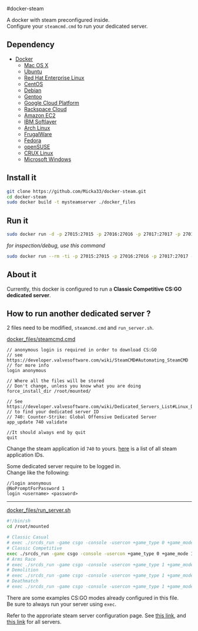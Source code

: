 #docker-steam

A docker with steam preconfigured inside.  
Configure your `steamcmd.cmd` to run your dedicated server.  

## Dependency

- [Docker](https://www.docker.com/)  
  - [Mac OS X](https://docs.docker.com/installation/mac/)  
  - [Ubuntu](https://docs.docker.com/installation/ubuntulinux/)  
  - [Red Hat Enterprise Linux](https://docs.docker.com/installation/rhel/)
  - [CentOS](https://docs.docker.com/installation/centos/)
  - [Debian](https://docs.docker.com/installation/debian/)
  - [Gentoo](https://docs.docker.com/installation/gentoolinux/)
  - [Google Cloud Platform](https://docs.docker.com/installation/google/)
  - [Rackspace Cloud](https://docs.docker.com/installation/rackspace/)
  - [Amazon EC2](https://docs.docker.com/installation/amazon/)
  - [IBM Softlayer](https://docs.docker.com/installation/softlayer/)
  - [Arch Linux](https://docs.docker.com/installation/archlinux/)
  - [FrugalWare](https://docs.docker.com/installation/frugalware/)
  - [Fedora](https://docs.docker.com/installation/fedora/)
  - [openSUSE](https://docs.docker.com/installation/openSUSE/)
  - [CRUX Linux](https://docs.docker.com/installation/cruxlinux/)
  - [Microsoft Windows](https://docs.docker.com/installation/windows/)


## Install it

```bash
git clone https://github.com/Micka33/docker-steam.git
cd docker-steam
sudo docker build -t mysteamserver ./docker_files
```

## Run it

```bash
sudo docker run -d -p 27015:27015 -p 27016:27016 -p 27017:27017 -p 27018:27018 -p 27019:27019 -p 27020:27020 -p 27021:27021 -p 27022:27022 -p 27023:27023 -p 27024:27024 -p 27025:27025 -p 27026:27026 -p 27027:27027 -p 27028:27028 -p 27029:27029 -p 27030:27030 -p 27031:27031 -p 27032:27032 -p 27033:27033 -p 27034:27034 -p 27035:27035 -p 27036:27036 -p 54168:54168 -p 27005:27005 -p 26901:26901   -p 27015:27015/udp -p 27016:27016/udp -p 27017:27017/udp -p 27018:27018/udp -p 27019:27019/udp -p 27020:27020/udp -p 27021:27021/udp -p 27022:27022/udp -p 27023:27023/udp -p 27024:27024/udp -p 27025:27025/udp -p 27026:27026/udp -p 27027:27027/udp -p 27028:27028/udp -p 27029:27029/udp -p 27030:27030/udp -p 27031:27031/udp -p 27032:27032/udp -p 27033:27033/udp -p 27034:27034/udp -p 27035:27035/udp -p 27036:27036/udp -p 54168:54168/udp -p 27005:27005/udp -p 26901:26901/udp -v `pwd`/mounted:/root/mounted mysteamserver
```

*for inspection/debug, use this command*
```bash
sudo docker run --rm -ti -p 27015:27015 -p 27016:27016 -p 27017:27017 -p 27018:27018 -p 27019:27019 -p 27020:27020 -p 27021:27021 -p 27022:27022 -p 27023:27023 -p 27024:27024 -p 27025:27025 -p 27026:27026 -p 27027:27027 -p 27028:27028 -p 27029:27029 -p 27030:27030 -p 27031:27031 -p 27032:27032 -p 27033:27033 -p 27034:27034 -p 27035:27035 -p 27036:27036 -p 54168:54168 -p 27005:27005 -p 26901:26901   -p 27015:27015/udp -p 27016:27016/udp -p 27017:27017/udp -p 27018:27018/udp -p 27019:27019/udp -p 27020:27020/udp -p 27021:27021/udp -p 27022:27022/udp -p 27023:27023/udp -p 27024:27024/udp -p 27025:27025/udp -p 27026:27026/udp -p 27027:27027/udp -p 27028:27028/udp -p 27029:27029/udp -p 27030:27030/udp -p 27031:27031/udp -p 27032:27032/udp -p 27033:27033/udp -p 27034:27034/udp -p 27035:27035/udp -p 27036:27036/udp -p 54168:54168/udp -p 27005:27005/udp -p 26901:26901/udp -v `pwd`/mounted:/root/mounted mysteamserver /sbin/my_init  -- bash -l
```



## About it

Currently, this docker is configured to run a **Classic Competitive CS:GO dedicated server**.

## How to run another dedicated server ?

2 files need to be modified, `steamcmd.cmd` and `run_server.sh`.  


[docker_files/steamcmd.cmd](https://github.com/Micka33/docker-steam/blob/master/docker_files/steamcmd.cmd)
```
// anonymous login is required in order to download CS:GO
// see https://developer.valvesoftware.com/wiki/SteamCMD#Automating_SteamCMD
// for more info
login anonymous

// Where all the files will be stored
// Don't change, unless you know what you are doing
force_install_dir /root/mounted/

// See https://developer.valvesoftware.com/wiki/Dedicated_Servers_List#Linux_Dedicated_Servers
// to find your dedicated server ID
// 740: Counter-Strike: Global Offensive Dedicated Server
app_update 740 validate

//It should always end by quit
quit
```

Change the steam application id `740` to yours. [here](https://developer.valvesoftware.com/wiki/Dedicated_Servers_List#Linux_Dedicated_Servers) is a list of all steam application IDs.

Some dedicated server require to be logged in.  
Change like the following:
```
//login anonymous
@NoPromptForPassword 1
login <username> <password>
```

---


[docker_files/run_server.sh](https://github.com/Micka33/docker-steam/blob/master/docker_files/run_server.sh)
```bash
#!/bin/sh
cd /root/mounted

# Classic Casual
# exec ./srcds_run -game csgo -console -usercon +game_type 0 +game_mode 0 +mapgroup mg_active
# Classic Competitive
exec ./srcds_run -game csgo -console -usercon +game_type 0 +game_mode 1 +mapgroup mg_bomb_se
# Arms Race
# exec ./srcds_run -game csgo -console -usercon +game_type 1 +game_mode 0 +mapgroup mg_armsrace
# Demolition
# exec ./srcds_run -game csgo -console -usercon +game_type 1 +game_mode 1 +mapgroup mg_demolition
# Deathmatch
# exec ./srcds_run -game csgo -console -usercon +game_type 1 +game_mode 2 +mapgroup mg_allclassic
```

There are some examples CS:GO modes already configured in this file.  
Be sure to always run your server using `exec`.  

Refer to the approriate steam server configuration page. See [this link](https://developer.valvesoftware.com/wiki/Steam_Application_IDs#Server_Files), and [this link](https://developer.valvesoftware.com/wiki/Dedicated_Servers_List#Linux_Dedicated_Servers) for all servers.